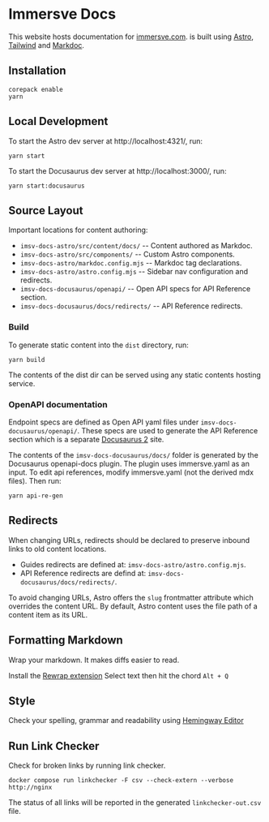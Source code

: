 # Immersve Docs

This website hosts documentation for [immersve.com](https://immersve.com). is
built using [Astro](https://astro.build/), [Tailwind](https://tailwindcss.com/)
and [Markdoc](https://markdoc.dev/).


## Installation

```shell
corepack enable
yarn
```

## Local Development


To start the Astro dev server at http://localhost:4321/, run:

```shell
yarn start
```

To start the Docusaurus dev server at http://localhost:3000/, run:

```shell
yarn start:docusaurus
```

## Source Layout

Important locations for content authoring:

 - `imsv-docs-astro/src/content/docs/` -- Content authored as Markdoc.
 - `imsv-docs-astro/src/components/` -- Custom Astro components.
 - `imsv-docs-astro/markdoc.config.mjs` -- Markdoc tag declarations.
 - `imsv-docs-astro/astro.config.mjs` -- Sidebar nav configuration and redirects.
 - `imsv-docs-docusaurus/openapi/` -- Open API specs for API Reference section.
 - `imsv-docs-docusaurus/docs/redirects/` -- API Reference redirects.


### Build

To generate static content into the `dist` directory, run:

```shell
yarn build
```

The contents of the dist dir can be served using any static contents hosting
service.


### OpenAPI documentation

Endpoint specs are defined as Open API yaml files under
`imsv-docs-docusaurus/openapi/`. These specs are used to generate the API
Reference section which is a separate [Docusaurus 2](https://docusaurus.io/)
site.

The contents of the `imsv-docs-docusaurus/docs/` folder is generated by
the Docusaurus openapi-docs plugin. The plugin uses immersve.yaml as an input. To edit api
references, modify immersve.yaml (not the derived mdx files). Then run:

```shell
yarn api-re-gen
```

## Redirects

When changing URLs, redirects should be declared to preserve inbound links to
old content locations.

 * Guides redirects are defined at: `imsv-docs-astro/astro.config.mjs`.
 * API Reference redirects are defind at: `imsv-docs-docusaurus/docs/redirects/`.

To avoid changing URLs, Astro offers the `slug` frontmatter attribute which
overrides the content URL. By default, Astro content uses the file path of a
content item as its URL.


## Formatting Markdown

Wrap your markdown. It makes diffs easier to read.

Install the [Rewrap
extension](https://marketplace.visualstudio.com/items?itemName=stkb.rewrap)
Select text then hit the chord `Alt + Q`

## Style

Check your spelling, grammar and readability using [Hemingway
Editor](https://hemingwayapp.com/)


## Run Link Checker

Check for broken links by running link checker.

```
docker compose run linkchecker -F csv --check-extern --verbose http://nginx
```

The status of all links will be reported in the generated `linkchecker-out.csv`
file.

